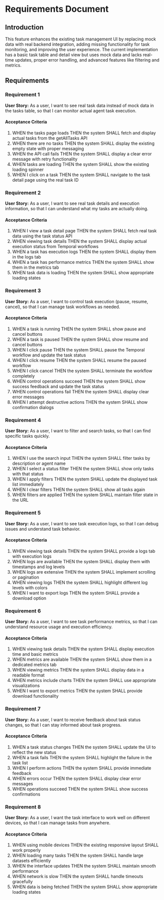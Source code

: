 # Requirements Document

## Introduction

This feature enhances the existing task management UI by replacing mock data with real backend integration, adding missing functionality for task monitoring, and improving the user experience. The current implementation has a basic task table and detail view but uses mock data and lacks real-time updates, proper error handling, and advanced features like filtering and metrics.

## Requirements

### Requirement 1

**User Story:** As a user, I want to see real task data instead of mock data in the tasks table, so that I can monitor actual agent task execution.

#### Acceptance Criteria

1. WHEN the tasks page loads THEN the system SHALL fetch and display actual tasks from the getAllTasks API
2. WHEN there are no tasks THEN the system SHALL display the existing empty state with proper messaging
3. WHEN the API call fails THEN the system SHALL display a clear error message with retry functionality
4. WHEN tasks are loading THEN the system SHALL show the existing loading spinner
5. WHEN I click on a task THEN the system SHALL navigate to the task detail page using the real task ID

### Requirement 2

**User Story:** As a user, I want to see real task details and execution information, so that I can understand what my tasks are actually doing.

#### Acceptance Criteria

1. WHEN I view a task detail page THEN the system SHALL fetch real task data using the task status API
2. WHEN viewing task details THEN the system SHALL display actual execution status from Temporal workflows
3. WHEN a task has execution logs THEN the system SHALL display them in the logs tab
4. WHEN a task has performance metrics THEN the system SHALL show them in the metrics tab
5. WHEN task data is loading THEN the system SHALL show appropriate loading states

### Requirement 3

**User Story:** As a user, I want to control task execution (pause, resume, cancel), so that I can manage task workflows as needed.

#### Acceptance Criteria

1. WHEN a task is running THEN the system SHALL show pause and cancel buttons
2. WHEN a task is paused THEN the system SHALL show resume and cancel buttons
3. WHEN I click pause THEN the system SHALL pause the Temporal workflow and update the task status
4. WHEN I click resume THEN the system SHALL resume the paused workflow
5. WHEN I click cancel THEN the system SHALL terminate the workflow completely
6. WHEN control operations succeed THEN the system SHALL show success feedback and update the task status
7. WHEN control operations fail THEN the system SHALL display clear error messages
8. WHEN I attempt destructive actions THEN the system SHALL show confirmation dialogs

### Requirement 4

**User Story:** As a user, I want to filter and search tasks, so that I can find specific tasks quickly.

#### Acceptance Criteria

1. WHEN I use the search input THEN the system SHALL filter tasks by description or agent name
2. WHEN I select a status filter THEN the system SHALL show only tasks with that status
3. WHEN I apply filters THEN the system SHALL update the displayed task list immediately
4. WHEN I clear filters THEN the system SHALL show all tasks again
5. WHEN filters are applied THEN the system SHALL maintain filter state in the URL

### Requirement 5

**User Story:** As a user, I want to see task execution logs, so that I can debug issues and understand task behavior.

#### Acceptance Criteria

1. WHEN viewing task details THEN the system SHALL provide a logs tab with execution logs
2. WHEN logs are available THEN the system SHALL display them with timestamps and log levels
3. WHEN logs are extensive THEN the system SHALL implement scrolling or pagination
4. WHEN viewing logs THEN the system SHALL highlight different log levels with colors
5. WHEN I want to export logs THEN the system SHALL provide a download option

### Requirement 6

**User Story:** As a user, I want to see task performance metrics, so that I can understand resource usage and execution efficiency.

#### Acceptance Criteria

1. WHEN viewing task details THEN the system SHALL display execution time and basic metrics
2. WHEN metrics are available THEN the system SHALL show them in a dedicated metrics tab
3. WHEN viewing metrics THEN the system SHALL display data in a readable format
4. WHEN metrics include charts THEN the system SHALL use appropriate visualizations
5. WHEN I want to export metrics THEN the system SHALL provide download functionality

### Requirement 7

**User Story:** As a user, I want to receive feedback about task status changes, so that I can stay informed about task progress.

#### Acceptance Criteria

1. WHEN a task status changes THEN the system SHALL update the UI to reflect the new status
2. WHEN a task fails THEN the system SHALL highlight the failure in the task list
3. WHEN I perform actions THEN the system SHALL provide immediate feedback
4. WHEN errors occur THEN the system SHALL display clear error messages
5. WHEN operations succeed THEN the system SHALL show success confirmations

### Requirement 8

**User Story:** As a user, I want the task interface to work well on different devices, so that I can manage tasks from anywhere.

#### Acceptance Criteria

1. WHEN using mobile devices THEN the existing responsive layout SHALL work properly
2. WHEN loading many tasks THEN the system SHALL handle large datasets efficiently
3. WHEN the interface updates THEN the system SHALL maintain smooth performance
4. WHEN network is slow THEN the system SHALL handle timeouts gracefully
5. WHEN data is being fetched THEN the system SHALL show appropriate loading states
